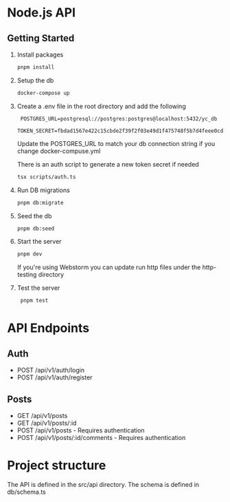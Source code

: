 # Node.js API

## Getting Started

1. Install packages
    ```bash
    pnpm install
    ```
2. Setup the db
    ```bash
    docker-compose up 
    ```
3. Create a .env file in the root directory and add the following
   ```env
    POSTGRES_URL=postgresql://postgres:postgres@localhost:5432/yc_db
    TOKEN_SECRET=fbdad1567e422c15cbde2f39f2f03e49d1f475748f5b7d4feee0cd867f4ab5f3d434cd0008a29f7c49f6d1ddb266575da576e92d7980bf345893ee76c42000a9
    ```
   Update the POSTGRES_URL to match your db connection string if you change docker-compuse.yml

   There is an auth script to generate a new token secret if needed
    ```bash
    tsx scripts/auth.ts
    ```
4. Run DB migrations
    ```bash
    pnpm db:migrate
    ```
5. Seed the db
    ```bash
    pnpm db:seed
    ```
6. Start the server
    ```bash
    pnpm dev
    ```
   If you're using Webstorm you can update run http files under the http-testing directory


7. Test the server
   ```bash
    pnpm test
   ```

# API Endpoints

## Auth

- POST /api/v1/auth/login
- POST /api/v1/auth/register

## Posts

- GET /api/v1/posts
- GET /api/v1/posts/:id
- POST /api/v1/posts - Requires authentication
- POST /api/v1/posts/:id/comments - Requires authentication

# Project structure

The API is defined in the src/api directory.
The schema is defined in db/schema.ts